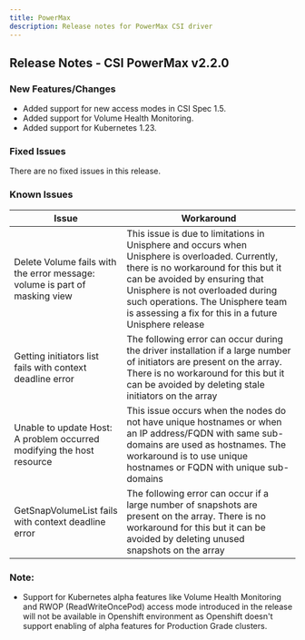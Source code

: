 ```yaml
---
title: PowerMax
description: Release notes for PowerMax CSI driver
---
```


## Release Notes - CSI PowerMax v2.2.0

### New Features/Changes
- Added support for new access modes in CSI Spec 1.5.
- Added support for Volume Health Monitoring.
- Added support for Kubernetes 1.23.

### Fixed Issues
There are no fixed issues in this release.

### Known Issues

| Issue | Workaround |
|-------|------------|
| Delete Volume fails with the error message: volume is part of masking view | This issue is due to limitations in Unisphere and occurs when Unisphere is overloaded. Currently, there is no workaround for this but it can be avoided by ensuring that Unisphere is not overloaded during such operations. The Unisphere team is assessing a fix for this in a future Unisphere release|
| Getting initiators list fails with context deadline error |  The following error can occur during the driver installation if a large number of initiators are present on the array. There is no workaround for this but it can be avoided by deleting stale initiators on the array|
| Unable to update Host: A problem occurred modifying the host resource | This issue occurs when the nodes do not have unique hostnames or when an IP address/FQDN with same sub-domains are used as hostnames. The workaround is to use unique hostnames or FQDN with unique sub-domains|
| GetSnapVolumeList fails with context deadline error |  The following error can occur if a large number of snapshots are present on the array. There is no workaround for this but it can be avoided by deleting unused snapshots on the array|

### Note:

- Support for Kubernetes alpha features like Volume Health Monitoring and RWOP (ReadWriteOncePod) access mode introduced in the release will not be available in Openshift environment as Openshift doesn't support enabling of alpha features for Production Grade clusters.
